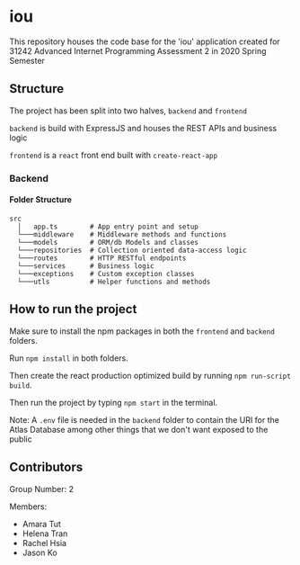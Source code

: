 # iou

This repository houses the code base for the 'iou' application created for 31242 Advanced Internet Programming Assessment 2 in 2020 Spring Semester

## Structure

The project has been split into two halves, `backend` and `frontend`

`backend` is build with ExpressJS and houses the REST APIs and business logic

`frontend` is a `react` front end built with `create-react-app`

### Backend

#### Folder Structure

```
src
  │   app.ts        # App entry point and setup
  └───middleware    # Middleware methods and functions
  └───models        # ORM/db Models and classes
  └───repositories  # Collection oriented data-access logic
  └───routes        # HTTP RESTful endpoints
  └───services      # Business logic
  └───exceptions    # Custom exception classes
  └───utls          # Helper functions and methods
```

## How to run the project

Make sure to install the npm packages in both the `frontend` and `backend` folders.

Run `npm install` in both folders.

Then create the react production optimized build by running `npm run-script build`.

Then run the project by typing `npm start` in the terminal.

Note: A `.env` file is needed in the `backend` folder to contain the URI for the Atlas Database among other things that we don't want exposed to the public

## Contributors

Group Number: 2

Members:

* Amara Tut
* Helena Tran
* Rachel Hsia
* Jason Ko
